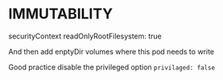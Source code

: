 IMMUTABILITY
============

securityContext
  readOnlyRootFilesystem: true

And then add enptyDir volumes where this pod needs to write

Good practice disable the privileged option
`privilaged: false`